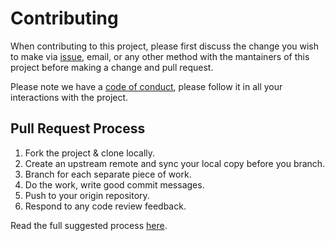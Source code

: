 # Contributing

When contributing to this project, please first discuss the change you wish to make via [issue](https://github.com/kauedesousa/gosset/issues),
email, or any other method with the mantainers of this project before making a change and pull request. 

Please note we have a [code of conduct](https://kauedesousa.github.io/ClimMobTools/CODE_OF_CONDUCT.html), please follow it in all your interactions with the project.

## Pull Request Process

1. Fork the project & clone locally.
2. Create an upstream remote and sync your local copy before you branch.
3. Branch for each separate piece of work.
4. Do the work, write good commit messages.
5. Push to your origin repository.
6. Respond to any code review feedback.

Read the full suggested process [here](https://akrabat.com/the-beginners-guide-to-contributing-to-a-github-project/).
